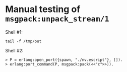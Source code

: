# Manual testing of `msgpack:unpack_stream/1`

Shell #1:

```
tail -f /tmp/out
```

Shell #2:

```
> P = erlang:open_port({spawn, "./nv.escript"}, []).
> erlang:port_command(P, msgpack:pack(<<"c">>)).
```
